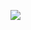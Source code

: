 <figure>
    <span>
        <img src="https://imgs.xkcd.com/comics/flowchart.png" style="">
    </span>
    <figcaption>
        <a href=""></a>
    </figcaption>
</figure>
